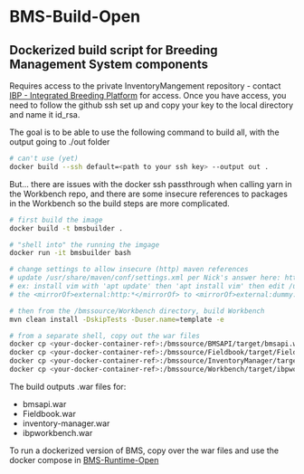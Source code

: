 # BMS-Build-Open

## Dockerized build script for Breeding Management System components

Requires access to the private InventoryMangement repository - contact [IBP - Integrated Breeding Platform](https://github.com/IntegratedBreedingPlatform) for access.
Once you have access, you need to follow the github ssh set up and copy your key to the local directory and name it id_rsa.


The goal is to be able to use the following command to build all, with the output going to ./out folder
```bash
# can't use (yet)
docker build --ssh default=<path to your ssh key> --output out .
```
But... there are issues with the docker ssh passthrough when calling yarn in the Workbench repo, and there are some insecure references to packages in the Workbench so the build steps are more complicated.
```bash
# first build the image
docker build -t bmsbuilder .

# "shell into" the running the imgage
docker run -it bmsbuilder bash

# change settings to allow insecure (http) maven references
# update /usr/share/maven/conf/settings.xml per Nick's answer here: https://stackoverflow.com/questions/67833372/getting-blocked-mirror-for-repositories-maven-error-even-after-adding-mirrors
# ex: install vim with 'apt update' then 'apt install vim' then edit /usr/share/maven/conf/settings.xml and change
# the <mirrorOf>external:http:*</mirrorOf> to <mirrorOf>external:dummy:*</mirrorOf>

# then from the /bmssource/Workbench directory, build Workbench
mvn clean install -DskipTests -Duser.name=template -e

# from a separate shell, copy out the war files
docker cp <your-docker-container-ref>:/bmssource/BMSAPI/target/bmsapi.war .
docker cp <your-docker-container-ref>:/bmssource/Fieldbook/target/Fieldbook.war .
docker cp <your-docker-container-ref>:/bmssource/InventoryManager/target/inventory-manager.war .
docker cp <your-docker-container-ref>:/bmssource/Workbench/target/ibpworkbench.war .
```


The build outputs .war files for:
* bmsapi.war
* Fieldbook.war
* inventory-manager.war
* ibpworkbench.war

To run a dockerized version of BMS, copy over the war files and use the docker compose in [BMS-Runtime-Open](https://github.com/jamesclevenger/BMS-Runtime-Open)
